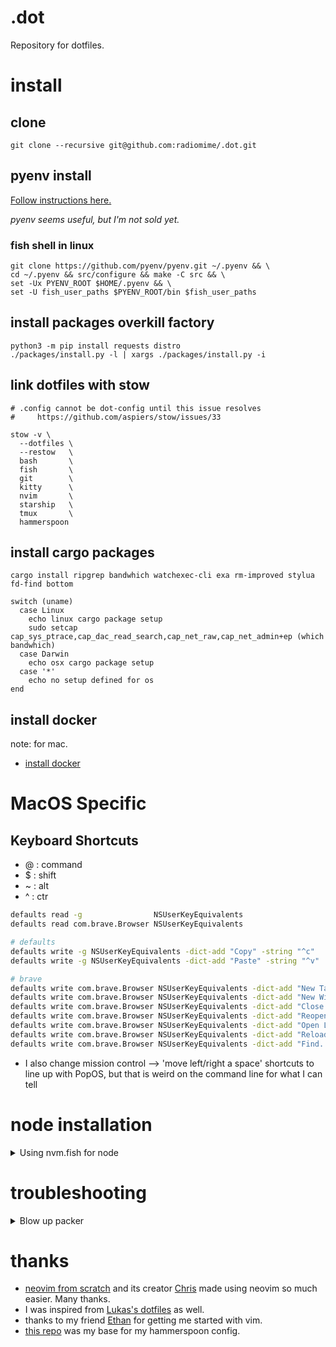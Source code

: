 # .dot

Repository for dotfiles.

# install

## clone

```fish
git clone --recursive git@github.com:radiomime/.dot.git
```

## pyenv install

[Follow instructions here.](https://github.com/pyenv/pyenv)

_pyenv seems useful, but I'm not sold yet._

### fish shell in linux

```
git clone https://github.com/pyenv/pyenv.git ~/.pyenv && \
cd ~/.pyenv && src/configure && make -C src && \
set -Ux PYENV_ROOT $HOME/.pyenv && \
set -U fish_user_paths $PYENV_ROOT/bin $fish_user_paths
```

## install packages overkill factory

```
python3 -m pip install requests distro
./packages/install.py -l | xargs ./packages/install.py -i
```

## link dotfiles with stow

```fish
# .config cannot be dot-config until this issue resolves
#     https://github.com/aspiers/stow/issues/33

stow -v \
  --dotfiles \
  --restow   \
  bash       \
  fish       \
  git        \
  kitty      \
  nvim       \
  starship   \
  tmux       \
  hammerspoon
```

## install cargo packages

```fish
cargo install ripgrep bandwhich watchexec-cli exa rm-improved stylua fd-find bottom

switch (uname)
  case Linux
    echo linux cargo package setup
    sudo setcap cap_sys_ptrace,cap_dac_read_search,cap_net_raw,cap_net_admin+ep (which bandwhich)
  case Darwin
    echo osx cargo package setup
  case '*'
    echo no setup defined for os
end
```

## install docker

note: for mac.

- [install docker](https://docs.docker.com/desktop/mac/install/)

# MacOS Specific

## Keyboard Shortcuts

- @ : command
- $ : shift
- ~ : alt
- ^ : ctr

```sh
defaults read -g                NSUserKeyEquivalents
defaults read com.brave.Browser NSUserKeyEquivalents
```

```sh
# defaults
defaults write -g NSUserKeyEquivalents -dict-add "Copy" -string "^c"
defaults write -g NSUserKeyEquivalents -dict-add "Paste" -string "^v"

# brave
defaults write com.brave.Browser NSUserKeyEquivalents -dict-add "New Tab"           -string "^t"
defaults write com.brave.Browser NSUserKeyEquivalents -dict-add "New Window"        -string "^n"
defaults write com.brave.Browser NSUserKeyEquivalents -dict-add "Close Tab"         -string "^w"
defaults write com.brave.Browser NSUserKeyEquivalents -dict-add "Reopen Closed Tab" -string "^\$t"
defaults write com.brave.Browser NSUserKeyEquivalents -dict-add "Open Location..."  -string "^l"
defaults write com.brave.Browser NSUserKeyEquivalents -dict-add "Reload This Page"  -string "^r"
defaults write com.brave.Browser NSUserKeyEquivalents -dict-add "Find..."           -string "^f"
```

- I also change mission control --> 'move left/right a space' shortcuts to line up with
  PopOS, but that is weird on the command line for what I can tell

# node installation

<details>
  <summary>Using nvm.fish for node</summary>

```fish
fisher install jorgebucaran/nvm.fish
# for latest npm/node
nvm install latest
set --universal nvm_default_version latest

# or for stable
nvm install lts
set --universal nvm_default_version lts
```

- I found another good resource if nvm.fish ends up sucking. It's [fnm, the blazing fast way](https://github.com/Schniz/fnm)

</details>

# troubleshooting

<details>
  <summary>Blow up packer</summary>

```
printf "*** packer base dir ***\n"
ls ~/.local/share/nvim/site/pack/packer
printf "*** packer opt dir ***\n"
ls ~/.local/share/nvim/site/pack/packer/opt
printf "*** packer start dir ***\n"
ls ~/.local/share/nvim/site/pack/packer/start
```

Are all your plugins there? If so,

```
rip ~/.local/share/nvim/site/pack/packer
nvim --headless -c 'exit'
nvim --headless -c 'autocmd User PackerComplete quitall' -c 'PackerSync'
```

</details>

# thanks

- [neovim from scratch](https://github.com/LunarVim/Neovim-from-scratch) and its creator [Chris](https://github.com/ChristianChiarulli) made using neovim so much easier. Many thanks.
- I was inspired from [Lukas's dotfiles](https://github.com/lukas-reineke?tab=repositories) as well.
- thanks to my friend [Ethan](https://github.com/EthanJWright) for getting me started with vim.
- [this repo](https://github.com/ashfinal/awesome-hammerspoon) was my base for my hammerspoon config.
